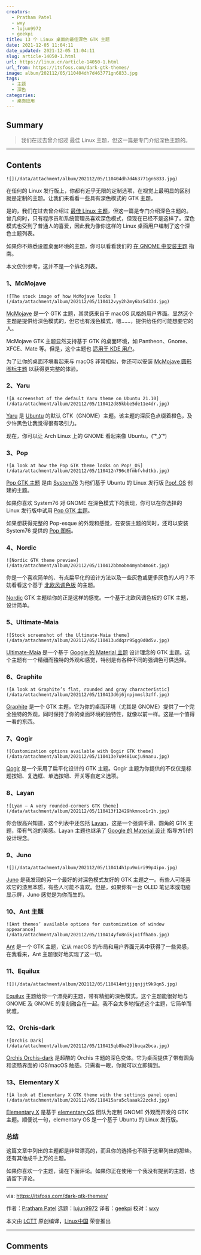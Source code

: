 ```yaml
---
creators:
  - Pratham Patel
  - wxy
  - lujun9972
  - geekpi
title: 13 个 Linux 桌面的最佳深色 GTK 主题
date: 2021-12-05 11:04:11
date_updated: 2021-12-05 11:04:11
slug: article-14050-1.html
url: https://linux.cn/article-14050-1.html
url_from: https://itsfoss.com/dark-gtk-themes/
image: album/202112/05/110404dh7d463771gn6833.jpg
tags:
  - 主题
  - 深色
categories:
  - 桌面应用
---
```


## Summary

> 我们在过去曾介绍过 最佳 Linux 主题，但这一篇是专门介绍深色主题的。

***

<!-- more -->

## Contents

`![](/data/attachment/album/202112/05/110404dh7d463771gn6833.jpg)`

在任何的 Linux 发行版上，你都有近乎无限的定制选项，在视觉上最明显的区别就是定制的主题。让我们来看看一些具有深色模式的 GTK 主题。

是的，我们在过去曾介绍过 [最佳 Linux 主题](https://itsfoss.com/best-gtk-themes/)，但这一篇是专门介绍深色主题的。曾几何时，只有程序员和系统管理员喜欢深色模式，但现在已经不是这样了。深色模式也受到了普通人的喜爱，因此我为像你这样的 Linux 桌面用户编制了这个深色主题列表。

如果你不熟悉设置桌面环境的主题，你可以看看我们的 [在 GNOME 中安装主题](https://itsfoss.com/install-switch-themes-gnome-shell/) 指南。

本文仅供参考，这并不是一个排名列表。

### 1、McMojave

`![The stock image of how McMojave looks ](/data/attachment/album/202112/05/110412vyy2h2my6bz5d33d.jpg)`

[McMojave](https://github.com/vinceliuice/Mojave-gtk-theme) 是一个 GTK 主题，其灵感来自于 macOS 风格的用户界面。显然这个主题是提供给深色模式的，但它也有浅色模式，嗯……，提供给任何可能想要它的人。

McMojave GTK 主题显然支持基于 GTK 的桌面环境，如 Pantheon、Gnome、XFCE、Mate 等。但是，这个主题也 [适用于 KDE 用户](https://github.com/vinceliuice/McMojave-kde)。

为了让你的桌面环境看起来与 macOS 非常相似，你还可以安装 [McMojave 圆形图标主题](https://github.com/vinceliuice/McMojave-circle) 以获得更完整的体验。

### 2、Yaru

`![A screenshot of the default Yaru theme on Ubuntu 21.10](/data/attachment/album/202112/05/110412d85kbbe5de11e4dr.jpg)`

[Yaru](https://github.com/ubuntu/yaru) 是 [Ubuntu](https://ubuntu.com/) 的默认 GTK（GNOME）主题。该主题的深灰色点缀着橙色，及少许黑色让我觉得很有吸引力。

现在，你可以让 Arch Linux 上的 GNOME 看起来像 Ubuntu。( ͡° ͜ʖ ͡°)

### 3、Pop

`![A look at how the Pop GTK theme looks on Pop!_OS](/data/attachment/album/202112/05/110412n796c0fmbfvhdtkb.jpg)`

[Pop GTK 主题](https://github.com/pop-os/gtk-theme) 是由 [System76](https://system76.com/) 为他们基于 Ubuntu 的 Linux 发行版 [Pop!\_OS](https://pop.system76.com/) 创建的主题。

如果你喜欢 System76 对 GNOME 在深色模式下的表现，你可以在你选择的 Linux 发行版中试用 [Pop GTK 主题](https://github.com/pop-os/gtk-theme)。

如果想获得完整的 Pop-esque 的外观和感觉，在安装主题的同时，还可以安装 System76 提供的 [Pop 图标](https://github.com/pop-os/icon-theme)。

### 4、Nordic

`![Nordic GTK theme preview](/data/attachment/album/202112/05/110412bbmobm4mynb4mo6t.jpg)`

你是一个喜欢简单的、有点扁平化的设计方法以及一些灰色或更多灰色的人吗？不妨看看这个基于 [北欧风调色板](https://github.com/arcticicestudio/nord) 的主题。

[Nordic](https://github.com/EliverLara/Nordic) GTK 主题给你的正是这样的感觉。一个基于北欧风调色板的 GTK 主题，设计简单。

### 5、Ultimate-Maia

`![Stock screenshot of the Ultimate-Maia theme](/data/attachment/album/202112/05/110413uddqzr95gg0d0d5v.jpg)`

[Ultimate-Maia](https://github.com/bolimage/Ultimate-Maia) 是一个基于 [Google 的 Material 主题](https://material.io/) 设计理念的 GTK 主题。这个主题有一个精细而独特的外观和感觉，特别是有各种不同的强调色可供选择。

### 6、Graphite

`![A look at Graphite’s flat, rounded and gray characteristic](/data/attachment/album/202112/05/110413d6j6jnpjmmsl3zff.jpg)`

[Graphite](https://github.com/vinceliuice/Graphite-gtk-theme) 是一个 GTK 主题，它为你的桌面环境（尤其是 GNOME）提供了一个完全独特的外观，同时保持了你的桌面环境的独特性，就像以前一样。这是一个值得一看的东西。

### 7、Qogir

`![Customization options available with Qogir GTK theme](/data/attachment/album/202112/05/110413e7u948iucju9nanu.jpg)`

[Qogir](https://github.com/vinceliuice/Qogir-theme) 是一个采用了扁平化设计的 GTK 主题。Qogir 主题为你提供的不仅仅是标题按钮、复选框、单选按钮、开关等自定义选项。

### 8、Layan

`![Lyan – A very rounded-corners GTK theme](/data/attachment/album/202112/05/110413f12429hkmnoo1r1h.jpg)`

你会很高兴知道，这个列表中还包括 [Layan](https://github.com/vinceliuice/Layan-gtk-theme)，这是一个强调平滑、圆角的 GTK 主题，带有气泡的美感。Layan 主题也继承了 [Google 的 Material 设计](https://material.io/) 指导方针的设计理念。

### 9、Juno

`![](/data/attachment/album/202112/05/110414h1pu9oiri99p4ipo.jpg)`

[Juno](https://github.com/EliverLara/Juno) 是我发现的另一个最好的对深色模式友好的 GTK 主题之一。有些人可能喜欢它的漆黑本质，有些人可能不喜欢。但是，如果你有一台 OLED 笔记本或电脑显示屏，Juno 感觉是为你而生的。

### 10、Ant 主题

`![Ant themes’ available options for customization of window appearance](/data/attachment/album/202112/05/110414yfo8nikjo1ffha0a.jpg)`

[Ant](https://github.com/EliverLara/Ant) 是一个 GTK 主题，它从 macOS 的布局和用户界面元素中获得了一些灵感，在我看来，Ant 主题很好地实现了这一切。

### 11、Equilux

`![](/data/attachment/album/202112/05/110414mtjjjqnjjt9k9qn5.jpg)`

[Equilux](https://github.com/ddnexus/equilux-theme) 主题给你一个漂亮的主题，带有精细的深色模式。这个主题能很好地与 GNOME 及 GNOME 的复刻融合在一起。我不会太多地描述这个主题，它简单而优雅。

### 12、Orchis-dark

`![Orchis Dark](/data/attachment/album/202112/05/110415qb8ba29lbuqa2bca.jpg)`

[Orchis Orchis-dark](https://www.gnome-look.org/s/Gnome/p/1357889) 是超酷的 Orchis 主题的深色变体。它为桌面提供了带有圆角和流畅界面的 iOS/macOS 触感。只需看一眼，你就可以立即猜到。

### 13、Elementary X

`![A look at Elementary X GTK theme with the settings panel open](/data/attachment/album/202112/05/110415ara5claaak22zckd.jpg)`

[Elementary X](https://github.com/surajmandalcell/elementary-x) 是基于 [elementary OS](https://elementary.io/) 团队为定制 GNOME 外观而开发的 GTK 主题。顺便说一句，elementary OS 是一个基于 Ubuntu 的 Linux 发行版。

### 总结

这篇文章中列出的主题都是非常漂亮的，而且你的选择也不限于这里列出的那些。还有其他成千上万的主题。

如果你喜欢一个主题，请在下面评论。如果你正在使用一个我没有提到的主题，也请留下评论。

---

via: <https://itsfoss.com/dark-gtk-themes/>

作者：[Pratham Patel](https://itsfoss.com/author/pratham/) 选题：[lujun9972](https://github.com/lujun9972) 译者：[geekpi](https://github.com/geekpi) 校对：[wxy](https://github.com/wxy)

本文由 [LCTT](https://github.com/LCTT/TranslateProject) 原创编译，[Linux中国](https://linux.cn/) 荣誉推出

***

## Comments
